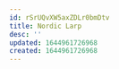 ```yaml
---
id: rSrUQvXW5axZDLr0bmDtv
title: Nordic Larp
desc: ''
updated: 1644961726968
created: 1644961726968
---
```


